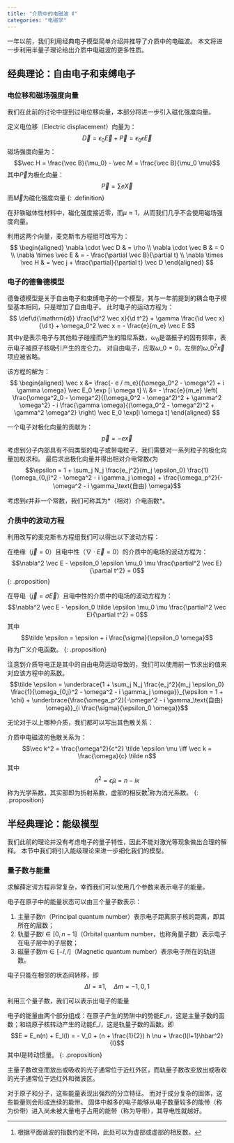```yaml
---
title: "介质中的电磁波 Ⅱ"
categories: "电磁学"
--- 
```


一年以前，我们利用经典电子模型简单介绍并推导了介质中的电磁波。
本文将进一步利用半量子理论给出介质中电磁波的更多性质。

## 经典理论：自由电子和束缚电子

### 电位移和磁场强度向量

我们在此前的讨论中提到过电位移向量，本部分将进一步引入磁化强度向量。

定义电位移（Electric displacement）向量为：
$$\vec D = \epsilon_0 \vec E + \vec P = \epsilon_0 \epsilon \vec E$$
磁场强度向量为：
$$\vec H = \frac{\vec B}{\mu_0} - \vec M = \frac{\vec B}{\mu_0 \mu}$$
其中$\vec P$为极化向量：
$$\vec P = \sum e \vec X$$
而$\vec M$为磁化强度向量
{: .definition}

在非铁磁体性材料中，磁化强度接近零，而$\mu \approx 1$，从而我们几乎不会使用磁场强度向量。

利用这两个向量，麦克斯韦方程组可改写为：
$$
\begin{aligned}
\nabla \cdot \vec D & =  \rho \\
\nabla \cdot \vec B & = 0 \\
\nabla \times \vec E  & = - \frac{\partial \vec B}{\partial t} \\
\nabla \times \vec H  & = \vec j + \frac{\partial}{\partial t} \vec D
\end{aligned}
$$

### 电子的德鲁德模型

德鲁德模型是关于自由电子和束缚电子的一个模型，其与一年前提到的耦合电子模型基本相同，只是增加了自由电子。
此时电子的运动方程为：
$$
\def\d{\mathrm{d}}
\frac{\d^2 \vec x}{\d t^2} + \gamma \frac{\d \vec x}{\d t} + \omega_0^2 \vec x = - \frac{e}{m_e} \vec E
$$
其中$\gamma$是表示电子与其他粒子碰撞而产生的阻尼系数，$\omega_0$是谐振子的固有频率，表示电子被原子核吸引产生的库仑力。
对自由电子，应取$\omega\_0 = 0$，左侧的$\omega\_0^2 \vec x$项应被省略。

该方程的解为：
$$
\begin{aligned}
\vec x &= \frac{- e / m_e}{(\omega_0^2 - \omega^2) + i \gamma \omega} \vec E_0 \exp [i \omega t] \\
&= - \frac{e}{m_e} \left( \frac{\omega^2_0 - \omega^2}{(\omega_0^2 - \omega^2)^2 + \gamma^2 \omega^2} - i \frac{\gamma \omega}{(\omega_0^2 - \omega^2)^2 + \gamma^2 \omega^2} \right) \vec E_0 \exp[i \omega t]
\end{aligned}
$$

一个电子对极化向量的贡献为：
$$\vec p = -e \vec x$$
考虑到分子内部具有不同类型的电子或带电粒子，我们需要对一系列粒子的极化向量加权求和。
最后求出极化向量并得出相对介电常数$\epsilon$为
$$\epsilon = 1 + \sum_j N_j \frac{e_j^2}{m_j \epsilon_0} \frac{1}{\omega_{0,j}^2 - \omega^2 - i \gamma_j \omega} + \frac{\omega_p^2}{-\omega^2 - i \gamma_\text{自由} \omega}$$

考虑到$\epsilon$并非一个常数，我们可称其为*（相对）介电函数*。

### 介质中的波动方程

利用改写的麦克斯韦方程组我们可以得出以下波动方程：

在绝缘（$\vec j = 0$）且电中性（$\nabla \cdot \vec E = 0$）的介质中的电场的波动方程为：
$$\nabla^2 \vec E - \epsilon_0 \epsilon \mu_0 \mu \frac{\partial^2 \vec E}{\partial t^2} = 0$$
{: .proposition}

在导电（$\vec j = \sigma \vec E$）且电中性的介质中的电场的波动方程为：
$$\nabla^2 \vec E - \epsilon_0 \tilde \epsilon \mu_0 \mu \frac{\partial^2 \vec E}{\partial t^2} = 0$$
其中
$$\tilde \epsilon = \epsilon + i \frac{\sigma}{\epsilon_0 \omega}$$
称为广义介电函数。
{: .proposition}

注意到介质导电正是其中的自由电荷运动导致的，我们可以使用前一节求出的值来对应该方程中的系数。
$$\tilde \epsilon = \underbrace{1 + \sum_j N_j \frac{e_j^2}{m_j \epsilon_0} \frac{1}{\omega_{0,j}^2 - \omega^2 - i \gamma_j \omega}}_{\epsilon = 1 + \chi} + \underbrace{\frac{\omega_p^2}{-\omega^2 - i \gamma_\text{自由} \omega}}_{i \frac{\sigma}{\epsilon_0 \omega}}$$

无论对于以上哪种介质，我们都可以写出其色散关系：

介质中电磁波的色散关系为：
$$\vec k^2 = \frac{\omega^2}{c^2} \tilde \epsilon \mu \iff \vec k = \frac{\omega}{c} \tilde n$$
其中
$$\tilde n^2 = \tilde \epsilon \mu = n - i \kappa$$
称为光学系数，其实部即为折射系数，虚部的相反数[^1]称为消光系数。
{: .proposition}

[^1]: 根据平面谐波的指数约定不同，此处可以为虚部或虚部的相反数。

## 半经典理论：能级模型

我们此前的理论并没有考虑电子的量子特性，因此不能对激光等现象做出合理的解释。
本节中我们将引入能级理论来进一步细化我们的模型。

### 量子数与能量

求解薛定谔方程非常复杂，幸而我们可以使用几个参数来表示电子的能量。

电子在原子中的能量状态可以由三个量子数表示：
1. 主量子数$n$（Principal quantum number）表示电子距离原子核的距离，即其所在的层数；
2. 轨量子数$l \in [0, n-1]$（Orbital quantum number，也称角量子数）表示电子在电子层中的子层数；
3. 磁量子数$m \in [-l, l]$（Magnetic quantum number）表示电子所在的轨道数。

电子只能在相邻的状态间转移，即
$$\Delta l = \pm 1, \quad \Delta m = -1,0,1$$

利用三个量子数，我们可以表示出电子的能量

电子的能量由两个部分组成：在原子产生的势阱中的势能$E\_n$，这是主量子数的函数；和绕原子核转动产生的动能$E\_l$，这是轨量子数的函数。即
$$E = E_n(n) + E_l(l) = - V_0 + (n + \frac{1}{2}) h \nu + \frac{l(l+1)\hbar^2}{I}$$
其中$I$是转动惯量。
{: .proposition}

主量子数改变而放出或吸收的光子通常位于近红外区，而轨量子数改变放出或吸收的光子通常位于远红外和微波区。

对于原子和分子，这些能量表现出强烈的分立特征。
而对于成分复杂的固体，这些能量则会形成连续的能带。
固体中越多的电子能够从电子数量较多的能带（称为价带）进入尚未被大量电子占用的能带（称为导带），其导电性就越好。

